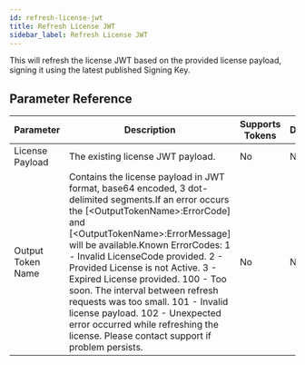```yaml
---
id: refresh-license-jwt
title: Refresh License JWT
sidebar_label: Refresh License JWT
---
```



This will refresh the license JWT based on the provided license payload, signing it using the latest published Signing Key.

## Parameter Reference
| Parameter | Description | Supports Tokens | Default |
| -- | -- | -- | -- |
| License Payload | The existing license JWT payload. | No | None |
| Output Token Name | Contains the license payload in JWT format, base64 encoded, 3 dot-delimited segments.If an error occurs the [&lt;OutputTokenName&gt;:ErrorCode] and [&lt;OutputTokenName&gt;:ErrorMessage] will be available.Known ErrorCodes: 1 - Invalid LicenseCode provided. 2 - Provided License is not Active. 3 - Expired License provided. 100 - Too soon. The interval between refresh requests was too small. 101 - Invalid license payload. 102 - Unexpected error occurred while refreshing the license. Please contact support if problem persists. | No | None |
